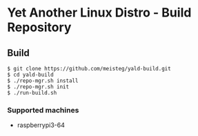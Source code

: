# Yet Another Linux Distro - Build Repository

## Build

```
$ git clone https://github.com/meisteg/yald-build.git
$ cd yald-build
$ ./repo-mgr.sh install
$ ./repo-mgr.sh init
$ ./run-build.sh
```

### Supported machines

- raspberrypi3-64